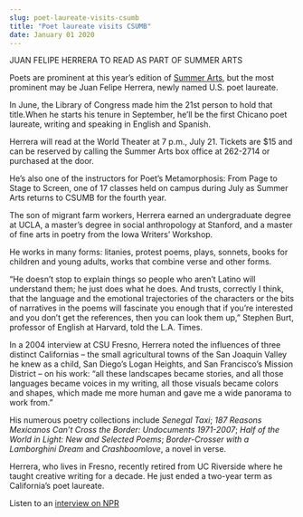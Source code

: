 ```yaml
---
slug: poet-laureate-visits-csumb
title: "Poet laureate visits CSUMB"
date: January 01 2020
---
```


 
<p>JUAN FELIPE HERRERA TO READ AS PART OF SUMMER ARTS</p>
<p>
  Poets are prominent at this year’s edition of
  <a href="https://csusummerarts.org">Summer Arts</a>, but the most prominent may
  be Juan Felipe Herrera, newly named U.S. poet laureate.
</p>
<p>
  In June, the Library of Congress made him the 21st person to hold that
  title.When he starts his tenure in September, he’ll be the first Chicano poet
  laureate, writing and speaking in English and Spanish.
</p>
<p>
  Herrera will read at the World Theater at 7 p.m., July 21. Tickets are $15 and
  can be reserved by calling the Summer Arts box office at 262&#45;2714 or
  purchased at the door.
</p>
<p>
  He’s also one of the instructors for Poet’s Metamorphosis: From Page to Stage
  to Screen, one of 17 classes held on campus during July as Summer Arts returns
  to CSUMB for the fourth year.
</p>
<p>
  The son of migrant farm workers, Herrera earned an undergraduate degree at
  UCLA, a master’s degree in social anthropology at Stanford, and a master of
  fine arts in poetry from the Iowa Writers’ Workshop.
</p>
<p>
  He works in many forms: litanies, protest poems, plays, sonnets, books for
  children and young adults, works that combine verse and other forms.
</p>
<p>
  “He doesn’t stop to explain things so people who aren’t Latino will understand
  them; he just does what he does. And trusts, correctly I think, that the
  language and the emotional trajectories of the characters or the bits of
  narratives in the poems will fascinate you enough that if you’re interested
  and you don’t get the references, then you can look them up,” Stephen Burt,
  professor of English at Harvard, told the L.A. Times.
</p>
<p>
  In a 2004 interview at CSU Fresno, Herrera noted the influences of three
  distinct Californias – the small agricultural towns of the San Joaquin Valley
  he knew as a child, San Diego’s Logan Heights, and San Francisco’s Mission
  District – on his work: “all these landscapes became stories, and all those
  languages became voices in my writing, all those visuals became colors and
  shapes, which made me more human and gave me a wide panorama to work from.”
</p>
<p>
  His numerous poetry collections include <em>Senegal Taxi</em>;
  <em
    >187 Reasons Mexicanos Can’t Cross the Border: Undocuments 1971&#45;2007</em
  >; <em>Half of the World in Light: New and Selected Poems</em>;
  <em>Border&#45;Crosser with a Lamborghini Dream</em> and
  <em>Crashboomlove</em>, a novel in verse.
</p>
<p>
  Herrera, who lives in Fresno, recently retired from UC Riverside where he
  taught creative writing for a decade. He just ended a two&#45;year term as
  California’s poet laureate.
</p>
<p>
  Listen to an
  <a
    href="https://www.npr.org/sections/thetwo&#45;way/2015/06/10/412909814/juan&#45;felipe&#45;herrera&#45;named&#45;u&#45;s&#45;poet&#45;laureate"
    >interview on NPR</a
  >
</p>
 
